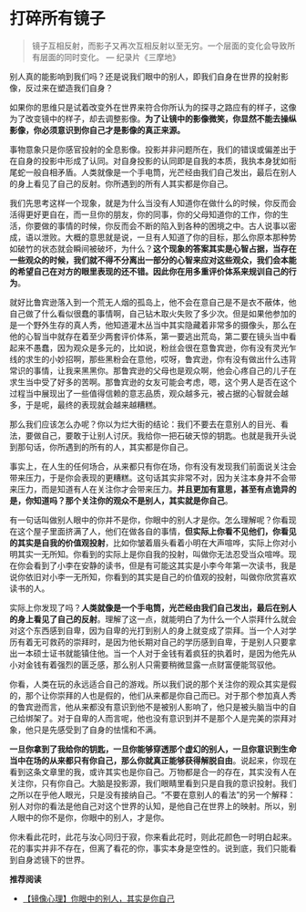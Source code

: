 # 打碎所有镜子


<!-- ![fibonacci-art](/img/fibonacci-art.webp "fibonacci-art") -->

<!-- > 不要试图去弯曲勺子。这是不可能的。相反，要尽力去发现真相。勺子根本不存在。 — 勺子男孩，《黑客帝国》 -->

<!-- > 我见青山多妩媚，料青山见我应如是。 — 辛弃疾《贺新郎·甚矣吾衰矣》 -->

> 镜子互相反射，而影子又再次互相反射以至无穷。一个层面的变化会导致所有层面的同时变化。 — 纪录片《三摩地》


别人真的能影响到我们吗？还是说我们眼中的别人，即我们自身在世界的投射影像，反过来在塑造我们自身？

如果你的思维只是试着改变外在世界来符合你所认为的探寻之路应有的样子，这像为了改变镜中的样子，却去调整影像。**为了让镜中的影像微笑，你显然不能去操纵影像，你必须意识到你自己才是影像的真正来源。** 

事物意象只是你感官投射的全息影像。投影并非问题所在，我们的错误或偏差出于在自身的投影中形成了认同。对自身投影的认同即是自我的本质，我执本身犹如衔尾蛇一般自相矛盾。人类就像是一个手电筒，光芒经由我们自己发出，最后在别人的身上看见了自己的反射。你所遇到的所有人其实都是你自己。

我们先思考这样一个现象，就是为什么当没有人知道你在做什么的时候，你反而会活得更好更自在，而一旦你的朋友，你的同事，你的父母知道你的工作，你的生活，你要做的事情的时候，你反而会不断的陷入到各种的困境之中。古人说事以密成，语以泄败。大概的意思就是说，一旦有人知道了你的目标，那么你原本那种势如破竹的状态就会瞬间被破坏，为什么？**这个现象的答案其实是心智占据，当存在一些观众的时候，我们就不得不分离出一部分的心智来应对这些观众，我们会本能的希望自己在对方的眼里表现的还不错。因此你在用多重评价体系来规训自己的行为**。

就好比鲁宾逊落入到一个荒无人烟的孤岛上，他不会在意自己是不是衣不蔽体，他自己做了什么看似很蠢的事情啊，自己钻木取火失败了多少次。但是如果他参加的是一个野外生存的真人秀，他知道灌木丛当中其实隐藏着非常多的摄像头，那么在他的心智当中就存在着至少两套评价体系，第一要逃出荒岛，第二要在镜头当中看起来不愚蠢，因为观众是多元的，比如说，粉丝会很在意鲁宾逊，你有没有灵光乍线的求生的小妙招啊，那些黑粉会在意他，哎呀，鲁宾逊，你有没有做出什么违背常识的事情，让我来黑黑你。那鲁宾逊的父母也是观众啊，他会心疼自己的儿子在求生当中受了好多的苦啊。那鲁宾逊的女友可能会考虑，嗯，这个男人是否在这个过程当中展现出了一些值得信赖的意志品质，观众越多元，被占据的心智就会越多，于是呢，最终的表现就会越来越糟糕。

那么我们应该怎么办呢？你以为烂大街的结论：我们不要去在意别人的目光、看法，要做自己，要敢于让别人讨厌。我给你一把石破天惊的钥匙。也就是我开头说到那句话，你所遇到的所有的人，其实都是你自己。

事实上，在人生的任何场合，从来都只有你在场，你有没有发现我们前面说关注会带来压力，于是你会表现的更糟糕。这句话其实非常不对，因为关注本身并不会带来压力，而是知道有人在关注你才会带来压力。**并且更加有意思，甚至有点诡异的是，你知道吗？那个关注你的观众不是别人，其实就是你自己**。

有一句话叫做别人眼中的你并不是你，你眼中的别人才是你。怎么理解呢？你看现在这个屋子里面挤满了人，他们在做各自的事情，**但实际上你看不见他们，你看见的其实是自我的价值观投射**，比如你皱着眉头看着小明在大声喧哗，实际上你对小明其实一无所知。你看到的实际上是你自我的投射，叫做你无法忍受当众喧哗。现在你会看到了小李在安静的读书，但是有可能这其实是小李今年第一次读书，我是说你依旧对小李一无所知，你看到的其实是自己的价值观的投射，叫做你欣赏喜欢读书的人。

实际上你发现了吗？**人类就像是一个手电筒，光芒经由我们自己发出，最后在别人的身上看见了自己的反射**。理解了这一点，就能明白了为什么一个人崇拜什么就会对这个东西感到自卑，因为自卑的光打到别人的身上就变成了崇拜。当一个人对学历有着无可救药的崇拜时，是因为他长期对自己的学历感到自卑，于是别人只要拿出一本硕士证书就能镇住他。当一个人对于金钱有着疯狂的执着时，是因为他先从小对金钱有着强烈的匮乏感，那么别人只需要稍微显露一点财富便能驾驭他。

你看，人类在玩的永远适合自己的游戏。所以我们说的那个关注你的观众其实是假的，那个让你崇拜的人也是假的，他们从来都是你自己而已。对于那个参加真人秀的鲁宾逊而言，他从来都没有意识到他不是被别人影响了，他只是被头脑当中的自己给绑架了。对于自卑的人而言呢，他也没有意识到并不是那个人是完美的崇拜对象，他只是先感受到了自身的怯懦和不满。

**一旦你拿到了我给你的钥匙，一旦你能够穿透那个虚幻的别人，一旦你意识到生命当中在场的从来都只有你自己，那么你就真正能够获得解脱自由**。说起来，你现在看到这条文章里的我，或许其实也是你自己。万物都是合一的存在，其实没有人在关注你，只有你自己。大脑是投影源，我们眼睛里看到只是自我的意识投射。我们之所以在乎他人眼光，只是没有接纳自己。“不要在意别人的看法”的另一个解释：别人对你的看法是他自己对这个世界的认知，是他自己在世界上的映射。所以，别人眼中的你不是你，你眼中的别人，才是你。

你未看此花时，此花与汝心同归于寂，你来看此花时，则此花颜色一时明白起来。花的事实并非不存在，但离了看花的你，事实本身是空性的。说到底，我们只能看到自身滤镜下的世界。

**推荐阅读**

- [【镜像心理】你眼中的别人，其实是你自己](https://www.bilibili.com/video/BV1Sx4y1t7Da/?spm_id_from=333.788.top_right_bar_window_custom_collection.content.click&vd_source=21db84374de3d6785c04b0329b69e5e5)

